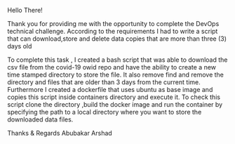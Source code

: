 Hello There!

Thank you for providing me with the opportunity to complete the DevOps technical challenge.
According to the requirements I had to write a script that can download,store and delete data copies that are more than three (3) days old

To complete this task , I created a bash script that was able to download the csv file from the covid-19 owid repo and have the ability to create a new time stamped directory to store the file. It also remove find and remove the directory and files that are older than 3 days from the current time. Furthermore I created a dockerfile that uses ubuntu as base image and copies this script inside containers directory and execute it. 
To check this script clone the directory ,build the docker image and run the container by specifying the path to a local directory where you want to store the downloaded data files.


Thanks & Regards 
Abubakar Arshad

